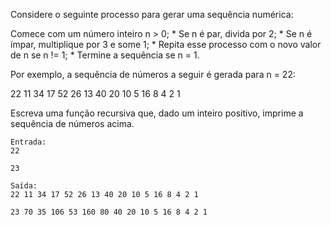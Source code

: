 Considere o seguinte processo para gerar uma sequência numérica:

Comece com um número inteiro n > 0;
    * Se n é par, divida por 2;
    * Se n é ímpar, multiplique por 3 e some 1;
    * Repita esse processo com o novo valor de n se n != 1;
    * Termine a sequência se n = 1.

Por exemplo, a sequência de números a seguir é gerada para n = 22:

22 11 34 17 52 26 13 40 20 10 5 16 8 4 2 1

Escreva uma função recursiva que, dado um inteiro positivo, imprime a sequência de números acima.

```
Entrada:
22

23
```

```
Saída:
22 11 34 17 52 26 13 40 20 10 5 16 8 4 2 1

23 70 35 106 53 160 80 40 20 10 5 16 8 4 2 1
```